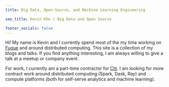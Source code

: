 ```yaml
---
title: Big Data, Open-Source, and Machine Learning Engineering

seo_title: Kevin Kho | Big Data and Open Source

footer_socials: false
---
```


Hi! My name is Kevin and I currently spend most of the my time working on [Fugue](https://github.com/fugue-project/fugue/) and around distributed computing. This site is a collection of my blogs and talks. If you find anything interesting, I am always willing to give a talk at a meetup or company event.

For work, I currently am a part-time contractor for [Citi](https://www.citi.com/). I am looking for more contract work around distributed computing (Spark, Dask, Ray) and compute platforms (both for self-serve analytics and machine learning).